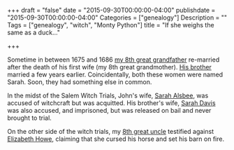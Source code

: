 +++
draft = "false"
date = "2015-09-30T00:00:00-04:00"
publishdate = "2015-09-30T00:00:00-04:00"
Categories = ["genealogy"]
Description = ""
Tags = ["genealogy", "witch", "Monty Python"]
title = "If she weighs the same as a duck..."

+++

Sometime in between 1675 and 1686 [my 8th great grandfather](http://www.werelate.org/wiki/Person:John_Cole_%28157%29) re-married after the death of his first wife (my 8th great grandmother).  [His brother](http://www.werelate.org/wiki/Person:Abraham_Cole_%288%29) married a few years earlier.  Coincidentally, both these women were named Sarah.  Soon, they had something else in common.

In the midst of the Salem Witch Trials, John's wife, [Sarah Alsbee](http://www.werelate.org/wiki/Person:Sarah_Alsbee_%281%29), was accused of witchcraft but was acquitted.  His brother's wife, [Sarah Davis](http://www.werelate.org/wiki/Person:Sarah_Davis_%2889%29) was also accused, and imprisoned, but was released on bail and never brought to trial.

On the other side of the witch trials, my [8th great uncle](http://www.werelate.org/wiki/Person:Isaac_Cummings_%285%29) testified against [Elizabeth Howe](http://www.werelate.org/wiki/Person:Elizabeth_Jackson_%28152%29), claiming that she cursed his horse and set his barn on fire.